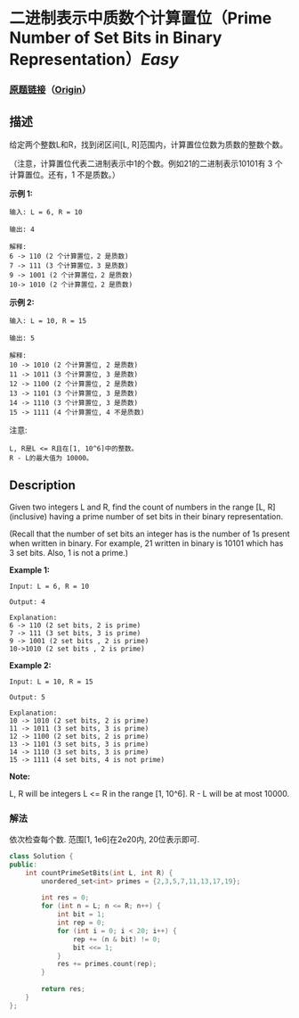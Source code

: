 # 二进制表示中质数个计算置位（Prime Number of Set Bits in Binary Representation）*Easy*
### [原题链接](https://leetcode-cn.com/problems/prime-number-of-set-bits-in-binary-representation)（[Origin](https://leetcode.com/problems/prime-number-of-set-bits-in-binary-representation)）
## 描述
给定两个整数L和R，找到闭区间[L, R]范围内，计算置位位数为质数的整数个数。

（注意，计算置位代表二进制表示中1的个数。例如21的二进制表示10101有 3 个计算置位。还有，1 不是质数。）

**示例 1:**
```
输入: L = 6, R = 10

输出: 4

解释:
6 -> 110 (2 个计算置位，2 是质数)
7 -> 111 (3 个计算置位，3 是质数)
9 -> 1001 (2 个计算置位，2 是质数)
10-> 1010 (2 个计算置位，2 是质数)
```


**示例 2:**
```
输入: L = 10, R = 15

输出: 5

解释:
10 -> 1010 (2 个计算置位, 2 是质数)
11 -> 1011 (3 个计算置位, 3 是质数)
12 -> 1100 (2 个计算置位, 2 是质数)
13 -> 1101 (3 个计算置位, 3 是质数)
14 -> 1110 (3 个计算置位, 3 是质数)
15 -> 1111 (4 个计算置位, 4 不是质数)
```


注意:


	L, R是L <= R且在[1, 10^6]中的整数。
	R - L的最大值为 10000。


## Description
Given two integers L and R, find the count of numbers in the range [L, R] (inclusive) having a prime number of set bits in their binary representation.

(Recall that the number of set bits an integer has is the number of 1s present when written in binary.  For example, 21 written in binary is 10101 which has 3 set bits.  Also, 1 is not a prime.)


**Example 1:**
```
Input: L = 6, R = 10

Output: 4

Explanation:
6 -> 110 (2 set bits, 2 is prime)
7 -> 111 (3 set bits, 3 is prime)
9 -> 1001 (2 set bits , 2 is prime)
10->1010 (2 set bits , 2 is prime)
```


**Example 2:**
```
Input: L = 10, R = 15

Output: 5

Explanation:
10 -> 1010 (2 set bits, 2 is prime)
11 -> 1011 (3 set bits, 3 is prime)
12 -> 1100 (2 set bits, 2 is prime)
13 -> 1101 (3 set bits, 3 is prime)
14 -> 1110 (3 set bits, 3 is prime)
15 -> 1111 (4 set bits, 4 is not prime)
```

**Note:**

L, R will be integers L <= R in the range [1, 10^6].
R - L will be at most 10000.

### 解法
依次检查每个数. 范围[1, 1e6]在2e20内, 20位表示即可.
```c++
class Solution {
public:
    int countPrimeSetBits(int L, int R) {
        unordered_set<int> primes = {2,3,5,7,11,13,17,19};
        
        int res = 0;
        for (int n = L; n <= R; n++) {
            int bit = 1;
            int rep = 0;
            for (int i = 0; i < 20; i++) {
                rep += (n & bit) != 0;
                bit <<= 1;
            }
            res += primes.count(rep);
        }
        
        return res;
    }
};
```